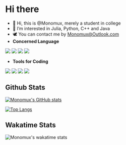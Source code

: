 # Hi there 

- 👋 Hi, this is @Monomux, merely a student in college
- 👀 I’m interested in Julia, Python, C++ and Java
- 🕊️ You can contact me by Monomux@Outlook.com
- **Concerned Language**

![](https://img.shields.io/badge/Lang-Java-informational?style=flat-square&color=blueviolet&logo=Java&logoColor=white) ![](https://img.shields.io/badge/Lang-Python-informational?style=flat-square&color=blueviolet&logo=Python&logoColor=white) ![](https://img.shields.io/badge/Lang-C++-informational?style=flat-square&color=blueviolet&logo=C%2B%2B&logoColor=white) ![](https://img.shields.io/badge/Lang-Julia-informational?style=flat-square&color=blueviolet&logo=Julia&logoColor=white) 

+ **Tools for Coding**

![](https://img.shields.io/badge/IDE-IDEA-informational?style=flat-square&color=blueviolet&logo=IntelliJ-IDEA&logoColor=white) ![](https://img.shields.io/badge/IDE-Pycharm-informational?style=flat-square&color=blueviolet&logo=Pycharm&logoColor=white) ![](https://img.shields.io/badge/IDE-Clion-informational?style=flat-square&color=blueviolet&logo=Clion&logoColor=white) ![](https://img.shields.io/badge/IDE-VSCode-informational?style=flat-square&color=blueviolet&logo=Visual-Studio-Code&logoColor=white) 

## Github Stats

[![Monomux's GitHub stats](https://github-readme-stats.vercel.app/api?username=Monomux&count_private=true&show_icons=true&theme=cobalt)](https://github.com/anuraghazra/github-readme-stats)

[![Top Langs](https://github-readme-stats.vercel.app/api/top-langs/?username=Monomux&layout=compact&theme=cobalt&count_private=true&langs_count=10)](https://github.com/anuraghazra/github-readme-stats)

<!--![]( https://visitor-badge.glitch.me/badge?page_id=Monomux.github.com)-->

## Wakatime Stats

![Monomux's wakatime stats](https://github-readme-stats.vercel.app/api/wakatime?username=Monomux&theme=cobalt&range=last_year&layout=compact&langs_count=10&hide=Text,Other,Git%20Config,RPMSpec)

<!--[![Monomux's wakatime stats](https://github-readme-stats.vercel.app/api/wakatime?username=Monomux&theme=cobalt)](https://github.com/anuraghazra/github-readme-stats)-->

<!-- ###  -->



<!---
Monomux/Monomux is a ✨ special ✨ repository because its `README.md` (this file) appears on your GitHub profile.
You can click the Preview link to take a look at your changes.
--->
